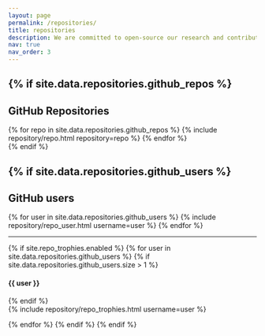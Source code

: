 ```yaml
---
layout: page
permalink: /repositories/
title: repositories
description: We are committed to open-source our research and contribute to the community.
nav: true
nav_order: 3
---
```


{% if site.data.repositories.github_repos %}
---

## GitHub Repositories
<div class="repositories d-flex flex-wrap flex-md-row flex-column justify-content-between align-items-center">
  {% for repo in site.data.repositories.github_repos %}
    {% include repository/repo.html repository=repo %}
  {% endfor %}
</div>
{% endif %}

{% if site.data.repositories.github_users %}
---

## GitHub users
<div class="repositories d-flex flex-wrap flex-md-row flex-column justify-content-between align-items-center">
  {% for user in site.data.repositories.github_users %}
    {% include repository/repo_user.html username=user %}
  {% endfor %}
</div>


---

  {% if site.repo_trophies.enabled %}
  {% for user in site.data.repositories.github_users %}
    {% if site.data.repositories.github_users.size > 1 %}
    <h4>{{ user }}</h4>
    {% endif %}
    <div class="repositories d-flex flex-wrap flex-md-row flex-column justify-content-between align-items-center">
    {% include repository/repo_trophies.html username=user %}
    </div>

  {% endfor %}
  {% endif %}
{% endif %}

